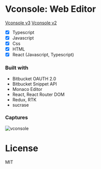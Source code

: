 # Vconsole: Web Editor

[Vconsole v3](http://vconsole.abstractioncode.com)
[Vconsole v2](https://vconsole.vercel.app)

- [x] Typescript
- [x] Javascript
- [x] Css
- [x] HTML
- [x] React (Javascript, Typescript)

### Built with

- Bitbucket OAUTH 2.0
- Bitbucket Snippet API
- Monaco Editor
- React, React Router DOM
- Redux, RTK
- sucrase

### Captures
![vconsole](https://i.ibb.co/YtHdRWq/vconsole.png)

# License
MIT
